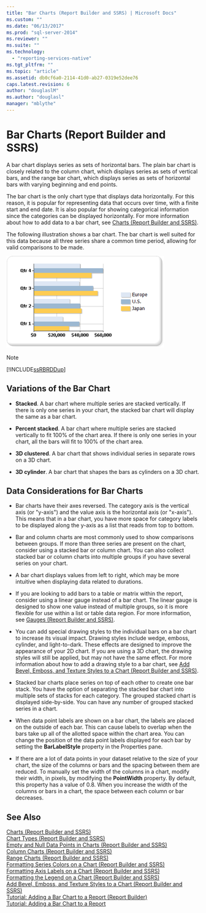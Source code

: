 ```yaml
---
title: "Bar Charts (Report Builder and SSRS) | Microsoft Docs"
ms.custom: ""
ms.date: "06/13/2017"
ms.prod: "sql-server-2014"
ms.reviewer: ""
ms.suite: ""
ms.technology: 
  - "reporting-services-native"
ms.tgt_pltfrm: ""
ms.topic: "article"
ms.assetid: db0cf6a0-2114-41d0-ab27-0319e52dee76
caps.latest.revision: 6
author: "douglaslM"
ms.author: "douglasl"
manager: "mblythe"
---
```

# Bar Charts (Report Builder and SSRS)
  A bar chart displays series as sets of horizontal bars. The plain bar chart is closely related to the column chart, which displays series as sets of vertical bars, and the range bar chart, which displays series as sets of horizontal bars with varying beginning and end points.  
  
 The bar chart is the only chart type that displays data horizontally. For this reason, it is popular for representing data that occurs over time, with a finite start and end date. It is also popular for showing categorical information since the categories can be displayed horizontally. For more information about how to add data to a bar chart, see [Charts &#40;Report Builder and SSRS&#41;](../../2014/reporting-services/charts-report-builder-and-ssrs.md).  
  
 The following illustration shows a bar chart. The bar chart is well suited for this data because all three series share a common time period, allowing for valid comparisons to be made.  
  
 ![Bar chart](../../2014/reporting-services/media/barchart.gif "Bar chart")  
  
> [!NOTE]  
>  [!INCLUDE[ssRBRDDup](../includes/ssrbrddup-md.md)]  
  
## Variations of the Bar Chart  
  
-   **Stacked**. A bar chart where multiple series are stacked vertically. If there is only one series in your chart, the stacked bar chart will display the same as a bar chart.  
  
-   **Percent stacked**. A bar chart where multiple series are stacked vertically to fit 100% of the chart area. If there is only one series in your chart, all the bars will fit to 100% of the chart area.  
  
-   **3D clustered**. A bar chart that shows individual series in separate rows on a 3D chart.  
  
-   **3D cylinder**. A bar chart that shapes the bars as cylinders on a 3D chart.  
  
## Data Considerations for Bar Charts  
  
-   Bar charts have their axes reversed. The category axis is the vertical axis (or "y-axis") and the value axis is the horizontal axis (or "x-axis"). This means that in a bar chart, you have more space for category labels to be displayed along the y-axis as a list that reads from top to bottom.  
  
-   Bar and column charts are most commonly used to show comparisons between groups. If more than three series are present on the chart, consider using a stacked bar or column chart. You can also collect stacked bar or column charts into multiple groups if you have several series on your chart.  
  
-   A bar chart displays values from left to right, which may be more intuitive when displaying data related to durations.  
  
-   If you are looking to add bars to a table or matrix within the report, consider using a linear gauge instead of a bar chart. The linear gauge is designed to show one value instead of multiple groups, so it is more flexible for use within a list or table data region. For more information, see [Gauges &#40;Report Builder and SSRS&#41;](../../2014/reporting-services/gauges-report-builder-and-ssrs.md).  
  
-   You can add special drawing styles to the individual bars on a bar chart to increase its visual impact. Drawing styles include wedge, emboss, cylinder, and light-to-dark. These effects are designed to improve the appearance of your 2D chart. If you are using a 3D chart, the drawing styles will still be applied, but may not have the same effect. For more information about how to add a drawing style to a bar chart, see [Add Bevel, Emboss, and Texture Styles to a Chart &#40;Report Builder and SSRS&#41;](../../2014/reporting-services/add-bevel-emboss-and-texture-styles-to-a-chart-report-builder-and-ssrs.md).  
  
-   Stacked bar charts place series on top of each other to create one bar stack. You have the option of separating the stacked bar chart into multiple sets of stacks for each category. The grouped stacked chart is displayed side-by-side. You can have any number of grouped stacked series in a chart.  
  
-   When data point labels are shown on a bar chart, the labels are placed on the outside of each bar. This can cause labels to overlap when the bars take up all of the allotted space within the chart area. You can change the position of the data point labels displayed for each bar by setting the **BarLabelStyle** property in the Properties pane.  
  
-   If there are a lot of data points in your dataset relative to the size of your chart, the size of the columns or bars and the spacing between them are reduced. To manually set the width of the columns in a chart, modify their width, in pixels, by modifying the **PointWidth** property. By default, this property has a value of 0.8. When you increase the width of the columns or bars in a chart, the space between each column or bar decreases.  
  
## See Also  
 [Charts &#40;Report Builder and SSRS&#41;](../../2014/reporting-services/charts-report-builder-and-ssrs.md)   
 [Chart Types &#40;Report Builder and SSRS&#41;](../../2014/reporting-services/chart-types-report-builder-and-ssrs.md)   
 [Empty and Null Data Points in Charts &#40;Report Builder and SSRS&#41;](../../2014/reporting-services/empty-and-null-data-points-in-charts-report-builder-and-ssrs.md)   
 [Column Charts &#40;Report Builder and SSRS&#41;](../../2014/reporting-services/column-charts-report-builder-and-ssrs.md)   
 [Range Charts &#40;Report Builder and SSRS&#41;](../../2014/reporting-services/range-charts-report-builder-and-ssrs.md)   
 [Formatting Series Colors on a Chart &#40;Report Builder and SSRS&#41;](../../2014/reporting-services/formatting-series-colors-on-a-chart-report-builder-and-ssrs.md)   
 [Formatting Axis Labels on a Chart &#40;Report Builder and SSRS&#41;](../../2014/reporting-services/formatting-axis-labels-on-a-chart-report-builder-and-ssrs.md)   
 [Formatting the Legend on a Chart &#40;Report Builder and SSRS&#41;](../../2014/reporting-services/formatting-the-legend-on-a-chart-report-builder-and-ssrs.md)   
 [Add Bevel, Emboss, and Texture Styles to a Chart &#40;Report Builder and SSRS&#41;](../../2014/reporting-services/add-bevel-emboss-and-texture-styles-to-a-chart-report-builder-and-ssrs.md)   
 [Tutorial: Adding a Bar Chart to a Report (Report Builder)](http://go.microsoft.com/fwlink/?LinkId=198052)   
 [Tutorial: Adding a Bar Chart to a Report](http://go.microsoft.com/fwlink/?LinkId=198042)  
  
  